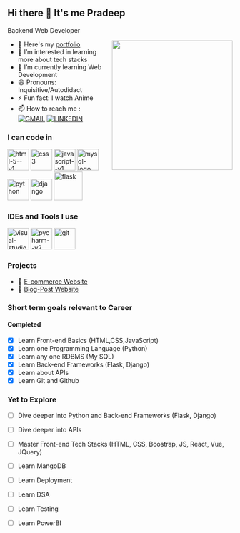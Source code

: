 ## Hi there 👋 It's me Pradeep

Backend Web Developer



<img align="right" height="290" width="270" src="https://www.bing.com/th/id/OGC.8c1ad58a1dfd2939da634f90fffe23f2?pid=1.7&rurl=https%3a%2f%2f1.bp.blogspot.com%2f-FXZ6p15bHjA%2fW7IVy1HUu0I%2fAAAAAAAAO3o%2f7XeE_5PecD475NIH6IahEF_8v9JC9hrOgCLcBGAs%2fs1600%2f01.gif&ehk=5npJeIWeZPWy%2bhpc9WRr%2fJoy2oSIbg0bBDYreEaO9rg%3d">

- 👔 Here's my [portfolio](https://pradeep-madhavaraj.github.io/portfolio/)
- 👀 I’m interested in learning more about tech stacks
- 🌱 I’m currently learning Web Development
- 😄 Pronouns: Inquisitive/Autodidact
- ⚡ Fun fact: I watch Anime
- 📫 How to reach me :
<br /> [![GMAIL](https://img.shields.io/badge/Gmail-D14836?style=for-the-badge&logo=gmail&logoColor=white)](mailto:pradeepm6059@gmail.com) [![LINKEDIN](https://img.shields.io/badge/LinkedIn-0077B5?style=for-the-badge&logo=linkedin&logoColor=white)](https://www.linkedin.com/in/pradeep-m-018163221?utm_source=share&utm_campaign=share_via&utm_content=profile&utm_medium=android_app)

### I can code in 
<img width="48" height="48" src="https://img.icons8.com/color/48/html-5--v1.png" alt="html-5--v1"/> <img width="48" height="48" src="https://img.icons8.com/color/48/css3.png" alt="css3"/> 
<img width="48" height="48" src="https://img.icons8.com/color/48/javascript--v1.png" alt="javascript--v1"/> <img width="48" height="48" src="https://img.icons8.com/color/48/mysql-logo.png" alt="mysql-logo"/>
<img width="48" height="48" src="https://img.icons8.com/fluency/48/python.png" alt="python"/> <img width="48" height="48" src="https://img.icons8.com/color/48/django.png" alt="django"/>
<img width="64" height="64" src="https://img.icons8.com/nolan/64/flask.png" alt="flask"/>
<br/>

### IDEs and Tools I use 
<img width="48" height="48" src="https://img.icons8.com/fluency/48/visual-studio-code-2019.png" alt="visual-studio-code-2019"/> <img width="48" height="48" src="https://img.icons8.com/color/48/pycharm--v2.png" alt="pycharm--v2"/>
<img width="48" height="48" src="https://img.icons8.com/color/48/git.png" alt="git"/>

### Projects
-  🛒 [E-commerce Website](https://sandboxshopping-4fa9643f4645.herokuapp.com/)
-  📰 [Blog-Post Website](https://flashblog-86324cedf556.herokuapp.com/)


### Short term goals relevant to Career
#### Completed 
- [x] Learn Front-end Basics (HTML,CSS,JavaScript)
- [x] Learn one Programming Language (Python)
- [x] Learn any one RDBMS (My SQL)
- [x] Learn Back-end Frameworks (Flask, Django)
- [x] Learn about APIs
- [x] Learn Git and Github

### Yet to Explore
- [ ] Dive deeper into Python and Back-end Frameworks (Flask, Django)
- [ ] Dive deeper into APIs
- [ ] Master Front-end Tech Stacks (HTML, CSS, Boostrap, JS, React, Vue, JQuery)
- [ ] Learn MangoDB
- [ ] Learn Deployment
- [ ] Learn DSA
- [ ] Learn Testing
- [ ] Learn PowerBI









<!---
Pradeep-Madhavaraj/Pradeep-Madhavaraj is a ✨ special ✨ repository because its `README.md` (this file) appears on your GitHub profile.
You can click the Preview link to take a look at your changes.
--->

